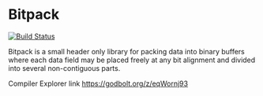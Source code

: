 Bitpack
=====
[![Build Status](https://github.com/hakanlundvall/bitpack/workflows/CMake/badge.svg)](https://github.com/hakanlundvall/bitpack/actions?workflow=CMake)

Bitpack is a small header only library for packing data into binary buffers where each data field may be placed freely at any bit alignment and divided into several non-contiguous parts.

Compiler Explorer link
https://godbolt.org/z/eqWornj93